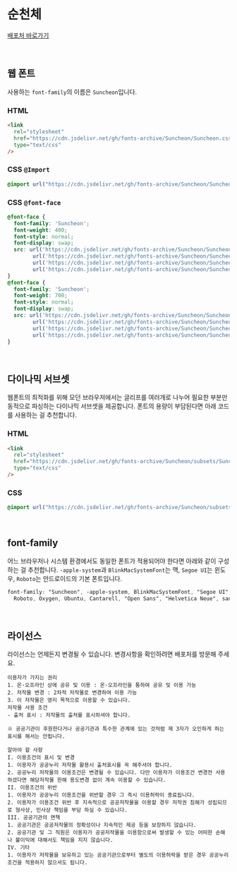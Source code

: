 # 순천체

[배포처 바로가기](https://www.suncheon.go.kr/kr/info/0003/0001/0003/)

&nbsp;

## 웹 폰트

사용하는 `font-family`의 이름은 `Suncheon`입니다.

### HTML

```html
<link
  rel="stylesheet"
  href="https://cdn.jsdelivr.net/gh/fonts-archive/Suncheon/Suncheon.css"
  type="text/css"
/>
```

### CSS `@Import`

```css
@import url("https://cdn.jsdelivr.net/gh/fonts-archive/Suncheon/Suncheon.css");
```

### CSS `@font-face`

```css
@font-face {
  font-family: 'Suncheon';
  font-weight: 400;
  font-style: normal;
  font-display: swap;
  src: url('https://cdn.jsdelivr.net/gh/fonts-archive/Suncheon/Suncheon-Regular.woff2') format('woff2'),
        url('https://cdn.jsdelivr.net/gh/fonts-archive/Suncheon/Suncheon-Regular.woff') format('woff'),
        url('https://cdn.jsdelivr.net/gh/fonts-archive/Suncheon/Suncheon-Regular.otf') format('opentype'),
        url('https://cdn.jsdelivr.net/gh/fonts-archive/Suncheon/Suncheon-Regular.ttf') format('truetype');
}
@font-face {
  font-family: 'Suncheon';
  font-weight: 700;
  font-style: normal;
  font-display: swap;
  src: url('https://cdn.jsdelivr.net/gh/fonts-archive/Suncheon/Suncheon-Bold.woff2') format('woff2'),
        url('https://cdn.jsdelivr.net/gh/fonts-archive/Suncheon/Suncheon-Bold.woff') format('woff'),
        url('https://cdn.jsdelivr.net/gh/fonts-archive/Suncheon/Suncheon-Bold.otf') format('opentype'),
        url('https://cdn.jsdelivr.net/gh/fonts-archive/Suncheon/Suncheon-Bold.ttf') format('truetype');
}
```

&nbsp;

## 다이나믹 서브셋

웹폰트의 최적화를 위해 모던 브라우저에서는 글리프를 여러개로 나누어 필요한 부분만 동적으로 파싱하는 다이나믹 서브셋을 제공합니다. 폰트의 용량이 부담된다면 아래 코드를 사용하는 걸 추천합니다.

### HTML

```html
<link 
  rel="stylesheet"
  href="https://cdn.jsdelivr.net/gh/fonts-archive/Suncheon/subsets/Suncheon-dynamic-subset.css"
  type="text/css"
/>
```

### CSS

```css
@import url("https://cdn.jsdelivr.net/gh/fonts-archive/Suncheon/subsets/Suncheon-dynamic-subset.css");
```

&nbsp;

## font-family

어느 브라우저나 시스템 환경에서도 동일한 폰트가 적용되어야 한다면 아래와 같이 구성하는 걸 추천합니다. `-apple-system`과 `BlinkMacSystemFont`는 맥, `Segoe UI`는 윈도우, `Roboto`는 안드로이드의 기본 폰트입니다.

```css
font-family: "Suncheon", -apple-system, BlinkMacSystemFont, "Segoe UI",
  Roboto, Oxygen, Ubuntu, Cantarell, "Open Sans", "Helvetica Neue", sans-serif;
```

&nbsp;

## 라이선스

라이선스는 언제든지 변경될 수 있습니다. 변경사항을 확인하려면 배포처를 방문해 주세요.

```
이용자가 가지는 권리 
1. 온·오프라인 상에 공유 및 이용 : 온·오프라인을 통하여 공유 및 이용 가능 
2. 저작물 변경 : 2차적 저작물로 변경하여 이용 가능 
3. 이 저작물은 영리 목적으로 이용할 수 있습니다. 
저작물 사용 조건 
- 출처 표시 : 저작물의 출처를 표시하셔야 합니다. 
 
※ 공공기관이 후원한다거나 공공기관과 특수한 관계에 있는 것처럼 제 3자가 오인하게 하는 표시를 해서는 안됩니다. 
 
알아야 할 사항 
I. 이용조건의 표시 및 변경 
1. 이용자가 공공누리 저작물 활용시 출처표시를 꼭 해주셔야 합니다. 
2. 공공누리 저작물의 이용조건은 변경될 수 있습니다. 다만 이용자가 이용조건 변경전 사용하셨다면 해당저작물 한해 용도변경 없이 계속 이용할 수 있습니다. 
II. 이용조건의 위반 
1. 이용자가 공공누리 이용조건을 위반할 경우 그 즉시 이용허락이 종료됩니다. 
2. 이용자가 이용조건 위반 후 지속적으로 공공저작물을 이용할 경우 저작권 침해가 성립되므로 형사상, 민사상 책임을 부담 하실 수 있습니다. 
III. 공공기관의 면책 
1. 공공기관은 공공저작물의 정확성이나 지속적인 제공 등을 보장하지 않습니다. 
2. 공공기관 및 그 직원은 이용자가 공공저작물을 이용함으로써 발생할 수 있는 어떠한 손해나 불이익에 대해서도 책임을 지지 않습니다. 
IV. 기타 
1. 이용자가 저작물을 보유하고 있는 공공기관으로부터 별도의 이용허락을 받은 경우 공공누리 조건을 적용하지 않으셔도 됩니다.
```
